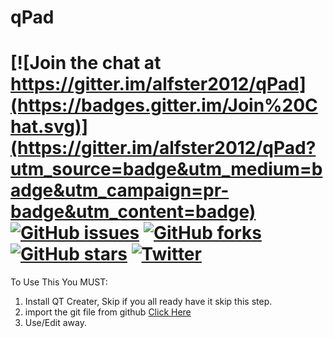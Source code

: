 # qPad

[![Join the chat at https://gitter.im/alfster2012/qPad](https://badges.gitter.im/Join%20Chat.svg)](https://gitter.im/alfster2012/qPad?utm_source=badge&utm_medium=badge&utm_campaign=pr-badge&utm_content=badge)
[![GitHub issues](https://img.shields.io/github/issues/alfster2012/qPad.svg)](https://github.com/alfster2012/qPad/issues)
[![GitHub forks](https://img.shields.io/github/forks/alfster2012/qPad.svg)](https://github.com/alfster2012/qPad/network)
[![GitHub stars](https://img.shields.io/github/stars/alfster2012/qPad.svg)](https://github.com/alfster2012/qPad/stargazers)
[![Twitter](https://img.shields.io/twitter/url/http/github.com/alfster2012/qPad.svg?style=social)](https://twitter.com/intent/tweet?text=Wow:&url=%5Bobject%20Object%5D)
=======
To Use This You MUST:
1. Install QT Creater, Skip if you all ready have it skip this step.
2. import the git file from github [Click Here](https://github.com/alfster2012/qPad.git)
3. Use/Edit away.
